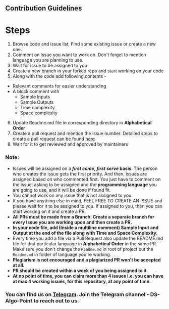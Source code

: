 ## Contribution Guidelines

# Steps

1. Browse code and issue list, Find some existing issue or create a new one.
2. Comment on issue you want to work on. Don't forget to mention language you are planning to use.
3. Wait for issue to be assigned to you
4. Create a new branch in your forked repo and start working on your code
5. Along with the code add following contents -
- Relevant comments for easier understanding
- A block comment with
  - Sample Inputs
  - Sample Outputs
  - Time complexity
  - Space complexity
6. Update Readme.md file in corresponding directory in **Alphabetical Order**
7. Create a pull request and mention the issue number. Detailed steps to create a pull request can be found [here](STEPS_FOR_PR.md)
8. Wait for it to get reviewed and approved by maintainers

### Note:

- Issues will be assigned on a **_first come, first serve_ basis**. The person who creates the issue gets the first priority. And then, issues are assigned based on who commented first. You just have to comment on the issue, asking to be assigned and the **programming language** you are going to use, and it will be done if found fit.
- You cannot work on any issue that is not assigned to you.
- If you have anything else in mind, FEEL FREE TO CREATE AN ISSUE and please wait for it to be assigned to you. If assigned to you, then you can start working on it and create a PR.
- **All PRs must be made from a Branch. Create a separate branch for every Issue you are working upon and then create a PR.**
- **In your code file, add (Inside a multiline comment) Sample Input and Output at the end of the file along with Time and Space Complexity.**
- Every time you add a file via a Pull Request also update the README.md file for that particular language in **Alphabetical Order** in the same PR. Make sure you don't change the `Readme.md` in root of project but the `Readme.md` in folder of language you're working.
- **Plagiarism is not encouraged and a plagiarized PR won't be accepted at all.**
- **PR should be created within a week of you being assigned to it.**
- **At no point of time, you can claim more than 4 issues i.e. you can have at max 4 working issues, for this repository, at any point of time.**

### You can find us on [Telegram](https://t.me/joinchat/H9iFuRyDNgL2FRgCrt_0aA). Join the Telegram channel - DS-Algo-Point to reach out to us.
